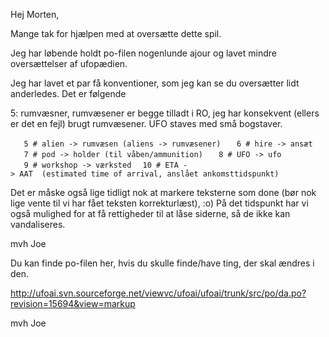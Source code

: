 Hej Morten,

Mange tak for hjælpen med at oversætte dette spil.

Jeg har løbende holdt po-filen nogenlunde ajour og lavet mindre
oversættelser af ufopædien.

Jeg har lavet et par få konventioner, som jeg kan se du oversætter lidt
anderledes. Det er følgende

5: rumvæsner, rumvæsener er begge tilladt i RO, jeg har konsekvent
(ellers er det en fejl) brugt rumvæsener. UFO staves med små bogstaver.

`   5 # alien -> rumvæsen (aliens -> rumvæsener)`
`   6 # hire -> ansæt`
`   7 # pod -> holder (til våben/ammunition)`
`   8 # UFO -> ufo`
`   9 # workshop -> værksted`
`  10 # ETA -> AAT  (estimated time of arrival, anslået ankomsttidspunkt)`

Det er måske også lige tidligt nok at markere teksterne som done (bør
nok lige vente til vi har fået teksten korrekturlæst), :o) På det
tidspunkt har vi også mulighed for at få rettigheder til at låse
siderne, så de ikke kan vandaliseres.

mvh Joe

Du kan finde po-filen her, hvis du skulle finde/have ting, der skal
ændres i den.

<http://ufoai.svn.sourceforge.net/viewvc/ufoai/ufoai/trunk/src/po/da.po?revision=15694&view=markup>

mvh Joe